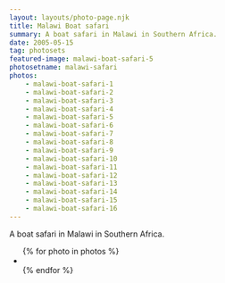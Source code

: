 ```yaml
---
layout: layouts/photo-page.njk
title: Malawi Boat safari
summary: A boat safari in Malawi in Southern Africa.
date: 2005-05-15
tag: photosets
featured-image: malawi-boat-safari-5
photosetname: malawi-safari
photos:
    - malawi-boat-safari-1
    - malawi-boat-safari-2
    - malawi-boat-safari-3
    - malawi-boat-safari-4
    - malawi-boat-safari-5
    - malawi-boat-safari-6
    - malawi-boat-safari-7
    - malawi-boat-safari-8
    - malawi-boat-safari-9
    - malawi-boat-safari-10
    - malawi-boat-safari-11
    - malawi-boat-safari-12
    - malawi-boat-safari-13
    - malawi-boat-safari-14
    - malawi-boat-safari-15
    - malawi-boat-safari-16
---
```


A boat safari in Malawi in Southern Africa.
<ul class="photo-container">
{% for photo in photos %}
<li><img src="/images/photos/{{ photosetname }}/{{ photo }}.jpg" class="gallery__img" alt="" title="" /></li>
{% endfor %}
</ul>